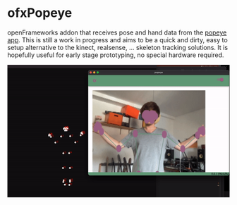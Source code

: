 # ofxPopeye

openFrameworks addon that receives pose and hand data from the [popeye app](https://github.com/thomasgeissl/popeye).
This is still a work in progress and aims to be a quick and dirty, easy to setup alternative to the kinect, realsense, ... skeleton tracking solutions. It is hopefully useful for early stage prototyping, no special hardware required.

![demo](./docs/demo.gif)